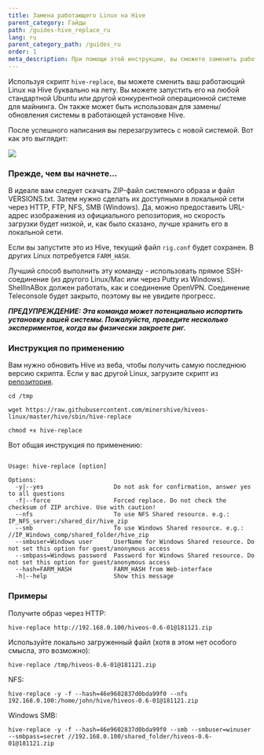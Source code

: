 ```yaml
---
title: Замена работающего Linux на Hive
parent_category: Гайды
path: /guides-hive_replace_ru
lang: ru
parent_category_path: /guides_ru
order: 1
meta_description: При помощи этой инструкции, вы сможете заменить работающий Linux на Hive легко и просто.
---
```


Используя скрипт `hive-replace`, вы можете сменить ваш работающий Linux на Hive буквально на лету. Вы можете запустить его на любой стандартной Ubuntu или другой конкурентной операционной системе для майнинга. Он также может быть использован для замены/обновления системы в работающей установке Hive.

После успешного написания вы перезагрузитесь с новой системой. Вот как это выглядит:

<img src="https://lbd.hiveos.farm/kbase/images/forum/1a226a504cd5b52dcd645fe0cc45e91249d25ac6_2_476x500.png">

### Прежде, чем вы начнете...
В идеале вам следует скачать ZIP-файл системного образа и файл VERSIONS.txt. Затем нужно сделать их доступными в локальной сети через HTTP, FTP, NFS, SMB (Windows). Да, можно предоставить URL-адрес изображения из официального репозитория, но скорость загрузки будет низкой, и, как было сказано, лучше хранить его в локальной сети.

Если вы запустите это из Hive, текущий файл `rig.conf` будет сохранен. В других Linux потребуется `FARM_HASH`.

Лучший способ выполнить эту команду - использовать прямое SSH-соединение (из другого Linux/Mac или через Putty из Windows). ShellInABox должен работать, как и соединение OpenVPN. Соединение Teleconsole будет закрыто, поэтому вы не увидите прогресс.

***ПРЕДУПРЕЖДЕНИЕ: Эта команда может потенциально испортить установку вашей системы. Пожалуйста, проведите несколько экспериментов, когда вы физически закроете риг.***

### Инструкция по применению
Вам нужно обновить Hive из веба, чтобы получить самую последнюю версию скрипта. Если у вас другой Linux, загрузите скрипт из [репозитория](https://github.com/minershive/hiveos-linux).

`cd /tmp`

`wget https://raw.githubusercontent.com/minershive/hiveos-linux/master/hive/sbin/hive-replace`

`chmod +x hive-replace`

Вот общая инструкция по применению:

<pre><code>
Usage: hive-replace [option] <Path or URL to ZIP file with Hive OS image>

Options:
  -y|--yes                    Do not ask for confirmation, answer yes to all questions
  -f|--force                  Forced replace. Do not check the checksum of ZIP archive. Use with caution!
  --nfs                       To use NFS Shared resource. e.g.: IP_NFS_server:/shared_dir/hive_zip
  --smb                       To use Windows Shared resource. e.g.: //IP_Windows_comp/shared_folder/hive_zip
  --smbuser=Windows user      UserName for Windows Shared resource. Do not set this option for guest/anonymous access
  --smbpass=Windows password  Password for Windows Shared resource. Do not set this option for guest/anonymous access
  --hash=FARM_HASH            FARM_HASH from Web-interface
  -h|--help                   Show this message
</code></pre>

### Примеры
Получите образ через HTTP:

`hive-replace http://192.168.0.100/hiveos-0.6-01@181121.zip`

Используйте локально загруженный файл (хотя в этом нет особого смысла, это возможно):

`hive-replace /tmp/hiveos-0.6-01@181121.zip`

NFS:

`hive-replace -y -f --hash=46e9602837d0bda99f0 --nfs 192.168.0.100:/home/john/hive/hiveos-0.6-01@181121.zip`

Windows SMB:

`hive-replace -y -f --hash=46e9602837d0bda99f0 --smb --smbuser=winuser --smbpass=secret //192.168.0.100/shared_folder/hiveos-0.6-01@181121.zip`
